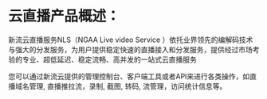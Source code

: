 # 云直播产品概述：
新流云直播服务NLS（NGAA Live video Service ）依托业界领先的编解码技术与强大的分发服务，为用户提供稳定快速的直播接入和分发服务，提供经过市场考验的专业、超低延迟、稳定流畅、高并发的一站式云直播服务

您可以通过新流云提供的管理控制台、客户端工具或者API来进行各类操作，如直播域名管理, 直播推拉流，录制, 截图, 转码, 流管理，访问统计信息等。
